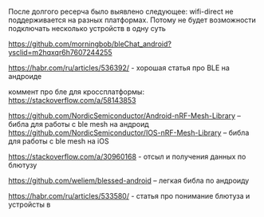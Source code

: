 После долгого ресерча было выявлено следующее: wifi-direct не поддерживается на разных платформах. Потому не будет возможности подключать несколько устройств в одну суть

https://github.com/morningbob/bleChat_android?ysclid=m2hqxqr6h7607244255

https://habr.com/ru/articles/536392/ - хорошая статья про BLE на андроиде

коммент про бле для кроссплатформы: https://stackoverflow.com/a/58143853

https://github.com/NordicSemiconductor/Android-nRF-Mesh-Library – библа для работы с ble mesh на андроид
https://github.com/NordicSemiconductor/IOS-nRF-Mesh-Library – библа для работы с ble mesh на iOS

https://stackoverflow.com/a/30960168 - отсыл и получения данных по блютузу


https://github.com/weliem/blessed-android – легкая библа по андроиду 

https://habr.com/ru/articles/533580/ - статья про понимание блютуза и устройсты
в